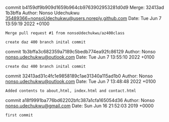 commit b4159df9b909d1659b964cb9763902953281d0d9
Merge: 32413ad 1b3bffa
Author: Nonso Udechukwu <35489366+nonsoUdechukwu@users.noreply.github.com>
Date:   Tue Jun 7 13:59:19 2022 +0100

    Merge pull request #1 from nonsoUdechukwu/az400class
    
    create daz 400 branch inital commit

commit 1b3bffa3c682359a7189c5bedb774ea92fc86129
Author: Nonso <nonso.udechukwu@outlook.com>
Date:   Tue Jun 7 13:55:10 2022 +0100

    create daz 400 branch inital commit

commit 32413ad31c4fc1e9858189c1ae31340a115ad1b0
Author: Nonso <nonso.udechukwu@outlook.com>
Date:   Tue Jun 7 13:48:48 2022 +0100

    Added contents to about,html, index.html and contact.html

commit a18f9991ba776bd62202bfc387a1cfa165054d36
Author: Nonso <nonso.udechukwu@gmail.com>
Date:   Sun Jun 16 21:52:03 2019 +0000

    first commit
